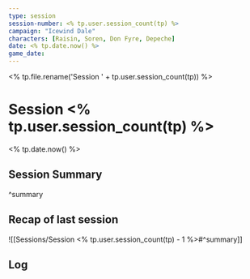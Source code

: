 ```yaml
---
type: session
session-number: <% tp.user.session_count(tp) %>
campaign: "Icewind Dale"
characters: [Raisin, Soren, Don Fyre, Depeche]
date: <% tp.date.now() %>
game_date: 
---
```

<% tp.file.rename('Session ' + tp.user.session_count(tp)) %>
# Session  <% tp.user.session_count(tp) %>
<% tp.date.now() %>

## Session Summary

^summary

## Recap of last session
![[Sessions/Session <% tp.user.session_count(tp) - 1 %>#^summary]]

## Log

